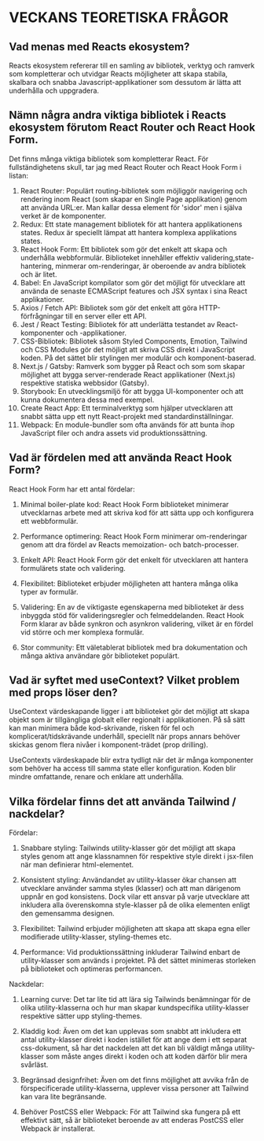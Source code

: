 # VECKANS TEORETISKA FRÅGOR

##  Vad menas med Reacts ekosystem? 

Reacts ekosystem refererar till en samling av bibliotek, verktyg och ramverk som kompletterar och utvidgar Reacts möjligheter att skapa stabila, skalbara och snabba Javascript-applikationer som dessutom är lätta att underhålla och uppgradera. 


## Nämn några andra viktiga bibliotek i Reacts ekosystem förutom React Router och React Hook Form.

Det finns många viktiga bibliotek som kompletterar React. För fullständighetens skull, tar jag med React Router och React Hook Form i listan:

1.	React Router: Populärt routing-bibliotek som möjliggör navigering och rendering inom React (som skapar en Single Page applikation) genom att använda URL:er. Man kallar dessa element för 'sidor' men i själva verket är de komponenter. 
2.	Redux: Ett state management bibliotek för att hantera applikationens states. Redux är speciellt lämpat att hantera komplexa applikations states. 
3.	React Hook Form: Ett bibliotek som gör det enkelt att skapa och underhålla webbformulär. Biblioteket innehåller effektiv validering,state-hantering, minmerar om-renderingar, är oberoende av andra bibliotek och är litet.  
4.	Babel:  En JavaScript kompilator som gör det möjligt för utvecklare att använda de senaste ECMAScript features och JSX syntax i sina React applikationer.
5.	Axios / Fetch API: Bibliotek som gör det enkelt att göra HTTP-förfrågningar till en server eller ett API.
6.	Jest / React Testing: Bibliotek för att underlätta testandet av React-komponenter och -applikationer. 
7.	CSS-Bibliotek: Bibliotek såsom Styled Components, Emotion, Tailwind och CSS Modules gör det möjligt att skriva CSS direkt i JavaScript koden. På det sättet blir stylingen mer modulär och komponent-baserad.
8.	Next.js / Gatsby: Ramverk som bygger på React och som som skapar möjlighet att bygga server-renderade React applikationer (Next.js) respektive statiska webbsidor (Gatsby).  
9.	Storybook: En utvecklingsmiljö för att bygga UI-komponenter och att kunna dokumentera dessa med exempel.
10.	Create React App: Ett terminalverktyg som hjälper utvecklaren att snabbt sätta upp ett nytt React-projekt med standardinställningar. 
11. Webpack: En module-bundler som ofta används för att bunta ihop JavaScript filer och andra assets vid produktionssättning.


## Vad är fördelen med att använda React Hook Form?

React Hook Form har ett antal fördelar:

1. Minimal boiler-plate kod: React Hook Form biblioteket minimerar utvecklarnas arbete med att skriva kod för att sätta upp och konfigurera ett webbformulär.

2. Performance optimering: React Hook Form minimerar om-renderingar genom att dra fördel av Reacts memoization- och batch-processer.  

3. Enkelt API: React Hook Form gör det enkelt för utvecklaren att hantera formulärets state och validering. 

4. Flexibilitet: Biblioteket erbjuder möjligheten att hantera många olika typer av formulär. 

5. Validering: En av de viktigaste egenskaperna med biblioteket är dess inbyggda stöd för valideringsregler och felmeddelanden. React Hook Form klarar av både synkron och asynkron validering, vilket är en fördel vid större och mer komplexa formulär.

6. Stor community: Ett väletablerat bibliotek med bra dokumentation och många aktiva användare gör biblioteket populärt.



## Vad är syftet med useContext? Vilket problem med props löser den?

UseContext värdeskapande ligger i att biblioteket gör det möjligt att skapa objekt som är tillgängliga globalt eller regionalt i applikationen. På så sätt kan man minimera både kod-skrivande, risken för fel och komplicerat/tidskrävande underhåll, speciellt när props annars behöver skickas genom flera nivåer i komponent-trädet (prop drilling).

UseContexts värdeskapade blir extra tydligt när det är många komponenter som behöver ha access till samma state eller konfiguration. Koden blir mindre omfattande, renare och enklare att underhålla.  



## Vilka fördelar finns det att använda Tailwind / nackdelar? 

Fördelar:

1. Snabbare styling: Tailwinds utility-klasser gör det möjligt att skapa styles genom att ange klassnamnen för respektive style direkt i jsx-filen när man definierar html-elementet.  

2. Konsistent styling: Användandet av utility-klasser ökar chansen att utvecklare använder samma styles (klasser) och att man därigenom uppnår en god konsistens. Dock vilar ett ansvar på varje utvecklare att inkludera alla överenskomna style-klasser på de olika elementen enligt den gemensamma designen.  

3. Flexibilitet: Tailwind erbjuder möjligheten att skapa att skapa egna eller modifierade utility-klasser, styling-themes etc. 

4. Performance: Vid produktionssättning inkluderar Tailwind enbart de utility-klasser som används i projektet. På det sättet minimeras storleken på biblioteket och optimeras performancen. 

Nackdelar:

1. Learning curve: Det tar lite tid att lära sig Tailwinds benämningar för de olika utility-klasserna och hur man skapar kundspecifika utility-klasser respektive sätter upp styling-themes. 

2. Kladdig kod: Även om det kan upplevas som snabbt att inkludera ett antal utility-klasser direkt i koden istället för att ange dem i ett separat css-dokument, så har det nackdelen att det kan bli väldigt många utility-klasser som måste anges direkt i koden och att koden därför blir mera svårläst.

3. Begränsad designfrihet: Även om det finns möjlighet att avvika från de förspecificerade utility-klasserna, upplever vissa personer att Tailwind kan vara lite begränsande. 

4. Behöver PostCSS eller Webpack: För att Tailwind ska fungera på ett effektivt sätt, så är biblioteket beroende av att enderas PostCSS eller Webpack är installerat.